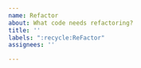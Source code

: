 ```yaml
---
name: Refactor
about: What code needs refactoring?
title: ''
labels: ":recycle:ReFactor"
assignees: ''

---
```



